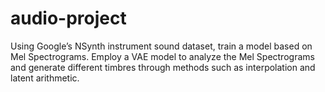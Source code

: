 # audio-project
Using Google’s NSynth instrument sound dataset, train a model based on Mel Spectrograms. Employ a VAE model to analyze the Mel Spectrograms and generate different timbres through methods such as interpolation and latent arithmetic.
